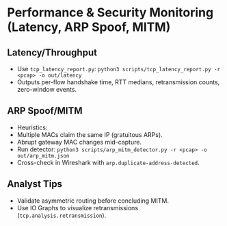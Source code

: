 # Performance & Security Monitoring (Latency, ARP Spoof, MITM)

## Latency/Throughput
- Use `tcp_latency_report.py`: ```python3 scripts/tcp_latency_report.py -r <pcap> -o out/latency```
- Outputs per-flow handshake time, RTT medians, retransmission counts, zero-window events.

## ARP Spoof/MITM
- Heuristics:
- Multiple MACs claim the same IP (gratuitous ARPs).
- Abrupt gateway MAC changes mid-capture.
- Run detector: ```python3 scripts/arp_mitm_detector.py -r <pcap> -o out/arp_mitm.json```
- Cross-check in Wireshark with `arp.duplicate-address-detected`.

## Analyst Tips
- Validate asymmetric routing before concluding MITM.
- Use IO Graphs to visualize retransmissions (`tcp.analysis.retransmission`).

  
